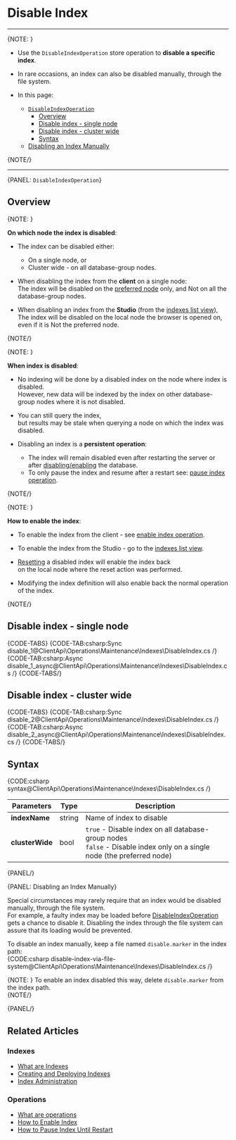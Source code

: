 # Disable Index

 ---

{NOTE: }

* Use the `DisableIndexOperation` store operation to **disable a specific index**.  
* In rare occasions, an index can also be disabled manually, through the file system.  

* In this page:
    * [`DisableIndexOperation`](../../../../client-api/operations/maintenance/indexes/disable-index#disableindexoperation)
        * [Overview](../../../../client-api/operations/maintenance/indexes/disable-index#overview)
        * [Disable index - single node](../../../../client-api/operations/maintenance/indexes/disable-index#disable-index---single-node)
        * [Disable index - cluster wide](../../../../client-api/operations/maintenance/indexes/disable-index#disable-index---cluster-wide)
        * [Syntax](../../../../client-api/operations/maintenance/indexes/disable-index#syntax)
    * [Disabling an Index Manually](../../../../client-api/operations/maintenance/indexes/disable-index#disabling-an-index-manually)

{NOTE/}

---

{PANEL: `DisableIndexOperation`}

## Overview

{NOTE: }

__On which node the index is disabled__:  

* The index can be disabled either:  
    * On a single node, or  
    * Cluster wide - on all database-group nodes.  

* When disabling the index from the __client__ on a single node:  
  The index will be disabled on the [preferred node](../../../../client-api/configuration/load-balance/overview#the-preferred-node) only, and Not on all the database-group nodes.  

* When disabling an index from the __Studio__ (from the [indexes list view](../../../../studio/database/indexes/indexes-list-view#indexes-list-view---actions)),  
  The index will be disabled on the local node the browser is opened on, even if it is Not the preferred node.  


{NOTE/}

{NOTE: }

__When index is disabled__:  
 
* No indexing will be done by a disabled index on the node where index is disabled.  
  However, new data will be indexed by the index on other database-group nodes where it is not disabled.

* You can still query the index,  
  but results may be stale when querying a node on which the index was disabled.  

* Disabling an index is a __persistent operation__:  
  * The index will remain disabled even after restarting the server or after [disabling/enabling](../../../../client-api/operations/server-wide/toggle-databases-state) the database.  
  * To only pause the index and resume after a restart see: [pause index operation](../../../../client-api/operations/maintenance/indexes/stop-index).  

{NOTE/}

{NOTE: }

__How to enable the index__:  

* To enable the index from the client - see [enable index operation](../../../../client-api/operations/maintenance/indexes/enable-index).  

* To enable the index from the Studio - go to the [indexes list view](../../../../studio/database/indexes/indexes-list-view#indexes-list-view---actions).  

* [Resetting](../../../../client-api/operations/maintenance/indexes/reset-index) a disabled index will enable the index back  
  on the local node where the reset action was performed.

* Modifying the index definition will also enable back the normal operation of the index.  

{NOTE/}

## Disable index - single node

{CODE-TABS}
{CODE-TAB:csharp:Sync disable_1@ClientApi\Operations\Maintenance\Indexes\DisableIndex.cs /}
{CODE-TAB:csharp:Async disable_1_async@ClientApi\Operations\Maintenance\Indexes\DisableIndex.cs /}
{CODE-TABS/}

## Disable index - cluster wide

{CODE-TABS}
{CODE-TAB:csharp:Sync disable_2@ClientApi\Operations\Maintenance\Indexes\DisableIndex.cs /}
{CODE-TAB:csharp:Async disable_2_async@ClientApi\Operations\Maintenance\Indexes\DisableIndex.cs /}
{CODE-TABS/}

## Syntax

{CODE:csharp syntax@ClientApi\Operations\Maintenance\Indexes\DisableIndex.cs /}

| Parameters | Type | Description |
| - | - | - |
| **indexName** | string | Name of index to disable |
| **clusterWide** | bool | `true` - Disable index on all database-group nodes<br>`false` - Disable index only on a single node (the preferred node) |

{PANEL/}

{PANEL: Disabling an Index Manually}

Special circumstances may rarely require that an index would be disabled manually, 
through the file system.  
For example, a faulty index may be loaded before 
[DisableIndexOperation](../../../../client-api/operations/maintenance/indexes/disable-index#disableindexoperation) 
gets a chance to disable it. Disabling the index through the file system can assure 
that its loading would be prevented.  

To disable an index manually, keep a file named `disable.marker` in the index path:  
{CODE:csharp disable-index-via-file-system@ClientApi\Operations\Maintenance\Indexes\DisableIndex.cs /}

{NOTE: }
To enable an index disabled this way, delete `disable.marker` from the index path.  
{NOTE/}

{PANEL/}


## Related Articles

### Indexes

- [What are Indexes](../../../../indexes/what-are-indexes)
- [Creating and Deploying Indexes](../../../../indexes/creating-and-deploying)
- [Index Administration](../../../../indexes/index-administration)

### Operations

- [What are operations](../../../../client-api/operations/what-are-operations)
- [How to Enable Index](../../../../client-api/operations/maintenance/indexes/enable-index)
- [How to Pause Index Until Restart](../../../../client-api/operations/maintenance/indexes/stop-index)
